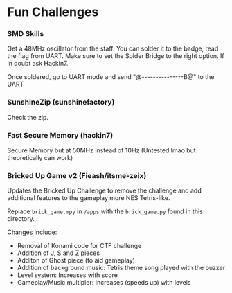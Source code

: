 # Fun Challenges

### SMD Skills

Get a 48MHz oscillator from the staff. You can solder it to the badge, read the flag from UART.
Make sure to set the Solder Bridge to the right option. If in doubt ask Hackin7.

Once soldered, go to UART mode and send "@---------------B@" to the UART


### SunshineZip (sunshinefactory)

Check the zip.

### Fast Secure Memory (hackin7)

Secure Memory but at 50MHz instead of 10Hz
(Untested lmao but theoretically can work)

### Bricked Up Game v2 (Fieash/itsme-zeix)

Updates the Bricked Up Challenge to remove the challenge and add additional features to the gameplay more NES Tetris-like.

Replace `brick_game.mpy` in `/apps` with the `brick_game.py` found in this directory.

Changes include:
- Removal of Konami code for CTF challenge
- Addition of J, S and Z pieces
- Additon of Ghost piece (to aid gameplay)
- Addition of background music: Tetris theme song played with the buzzer
- Level system: Increases with score
- Gameplay/Music multipler: Increases (speeds up) with levels


